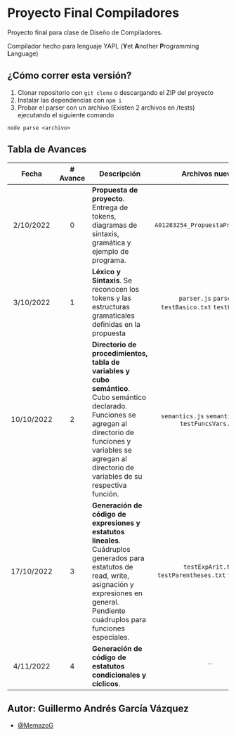 # Proyecto Final Compiladores

Proyecto final para clase de Diseño de Compiladores.

Compilador hecho para lenguaje YAPL (**Y**et **A**nother **P**rogramming **L**anguage)

## ¿Cómo correr esta versión?
1. Clonar repositorio con `git clone` o descargando el ZIP del proyecto
2. Instalar las dependencias con `npm i`
3. Probar el parser con un archivo (Existen 2 archivos en /tests) ejecutando el siguiente comando
```
node parse <archivo>
```

## Tabla de Avances

| Fecha  | # Avance | Descripción | Archivos nuevos | Archivos modificados |
| :------: | :--------: | ----------- | :---------------: | :--------------------: |
| 2/10/2022| 0 | **Propuesta de proyecto**. Entrega de tokens, diagramas de sintaxis, gramática y ejemplo de programa. | `A01283254_PropuestaProyecto.pdf` | - |
| 3/10/2022 | 1 | **Léxico y Sintaxis**. Se reconocen los tokens y las estructuras gramaticales definidas en la propuesta | `parser.js` `parse.js` `testBasico.txt` `testError.txt` | - |
| 10/10/2022 | 2 | **Directorio de procedimientos, tabla de variables y cubo semántico**. Cubo semántico declarado. Funciones se agregan al directorio de funciones y variables se agregan al directorio de variables de su respectiva función. | `semantics.js` `semanticCube.js` `testFuncsVars.txt` | `parser.js` `parse.js` |
| 17/10/2022 | 3 | **Generación de código de expresiones y estatutos lineales**. Cuádruplos generados para estatutos de read, write, asignación y expresiones en general. Pendiente cuádruplos para funciones especiales. | `testExpArit.txt` `testParentheses.txt` `testIf.txt` | `parser.js` `semanticCube.js` `semantics.js` |
| 4/11/2022 | 4 | **Generación de código de estatutos condicionales y cíclicos**. | `` | `` |

## Autor: Guillermo Andrés García Vázquez
- [@MemazoG](https://github.com/MemazoG)